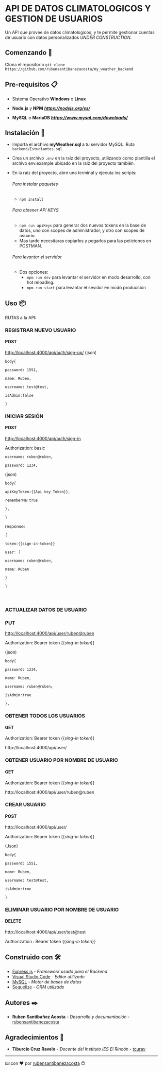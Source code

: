 # API DE DATOS CLIMATOLOGICOS Y GESTION DE USUARIOS 

Un API que provee de datos climatologicos, y te permite gestionar cuentas de usuario con datos personalizados *UNDER CONSTRUCTION*.

## Comenzando 🚀

Clona el repositorio `git clone https://github.com/rubensantibanezacosta/my_weather_backend`


## Pre-requisitos 📋

- Sistema Operativo **Windows** o **Linux**

- **Node.js** y **NPM**  ***https://nodejs.org/es/***

- **MySQL** o **MariaDB** ***https://www.mysql.com/downloads/***



## Instalación 🔧

- Importa el archivo **myWeather.sql** a tu servidor MySQL. Ruta `backend/Estudiantes.sql` 

- Crea un archivo `.env` en la raíz del proyecto, utilizando como plantilla el archivo env.example ubicado en la raiz del proyecto también.

- En la raiz del proyecto, abre una terminal y ejecuta los scripts:

    ###### *Para instalar paquetes*
      
    - `npm install` 
    
    ###### *Para obtener API KEYS*
    
    - `npm run apiKeys` para generar dos nuevos tokens en la base de datos, uno con scopes de administrador, y otro con scopes de usuario.
    -  Mas tarde necesitaras copiarlos y pegarlos para las peticiones en POSTMAN.

   ###### *Para levantar el servidor* 
    - Dos opciones:
      - `npm run dev` para levantar el servidor en modo desarrollo, con hot reloading.
      - `npm run start` para levantar el sevidor en modo producción




## Uso 📦

RUTAS a la API:

### ​REGISTRAR NUEVO USUARIO

#### ​POST

[http://localhost:4000/api/auth/sign-up/](http://localhost:4000/api/auth/sign-up/)
(json)


`body{`

`password: 1551,`

`name: Ruben,`

`username: test@test,`

`isAdmin:false`

`}`

### ​INICIAR SESIÓN

#### ​POST

[http://localhost:4000/api/auth/sign-in](http://localhost:4000/api/auth/sign-in/)

Authorization: basic

`username: ruben@ruben,`

`password: 1234,`

(json)

`body{`

`apiKeyToken:{{Api key Token}},`

`rememberMe:true`

`},`

`}`

response:

`{`

`token:{{sign-in-token}}`

`user: {`

`username: ruben@ruben,`

`name: Ruben`

`}`

`}`

##### ​

### ​ACTUALIZAR DATOS DE USUARIO

### ​PUT

[http://localhost:4000/api/user/ruben@ruben](http://localhost:4000/api/user/ruben@ruben)

Authorization: Bearer token {{_sing-in token_}}

(json)

`body{`

`password: 1234,`

`name: Ruben,`

`username: ruben@ruben;`

`isAdmin:true`

`},`

### ​OBTENER TODOS LOS USUARIOS

#### ​GET

Authorization: Bearer token {{_sing-in token_}}

http://localhost:4000/api/user/

### ​OBTENER USUARIO POR NOMBRE DE USUARIO

#### ​GET

Authorization: Bearer token {{_sing-in token_}}

http://localhost:4000/api/user/ruben@ruben

### ​CREAR USUARIO

#### ​POST

http://localhost:4000/api/user/

Authorization: Bearer token {{_sing-in token_}}

(Json)

`body{`

`password: 1551,`

`name: Ruben,`

`username: test@test,`

`isAdmin:true`

`}`

### ​ELIMINAR USUARIO POR NOMBRE DE USUARIO

#### ​DELETE

http://localhost:4000/api/user/test@test

Authorization : Bearer token {{_sing-in token_}}




## Construido con 🛠️



* [Express js](https://expressjs.com/es/) - *Framework usado para el Backend*
* [Visual Studio Code](https://code.visualstudio.com) - *Editor utilizado*
* [MySQL](https://www.mysql.com/) - *Motor de bases de datos*
* [Sequelize](https://sequelize.org/) - *ORM utilizado*


## Autores ✒️


* **Ruben Santibañez Acosta** - *Desarrollo y documentación* -  [rubensantibanezacosta](https://github.com/rubensantibanezacosta)


## Agradecimientos :wave:


* **Tiburcio Cruz Ravelo** - *Docente del Instituto IES El Rincón* -  [tcurav](https://github.com/tcrurav)



---
⌨️ con ❤️ por [rubensantibanezacosta](https://github.com/rubensantibanezacosta) 😊
